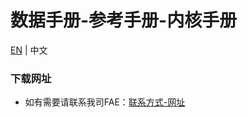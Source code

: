 # 数据手册-参考手册-内核手册

[EN](README.md) | 中文

### 下载网址

- 如有需要请联系我司FAE：[联系方式-网址](https://www.wch.cn/services/technical_support.html#tech-telF)
